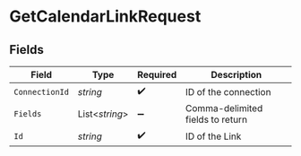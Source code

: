 # GetCalendarLinkRequest


## Fields

| Field                            | Type                             | Required                         | Description                      |
| -------------------------------- | -------------------------------- | -------------------------------- | -------------------------------- |
| `ConnectionId`                   | *string*                         | :heavy_check_mark:               | ID of the connection             |
| `Fields`                         | List<*string*>                   | :heavy_minus_sign:               | Comma-delimited fields to return |
| `Id`                             | *string*                         | :heavy_check_mark:               | ID of the Link                   |